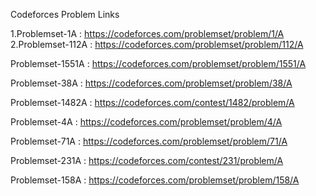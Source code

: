 Codeforces Problem Links

1.Problemset-1A : https://codeforces.com/problemset/problem/1/A
2.Problemset-112A : https://codeforces.com/problemset/problem/112/A

Problemset-1551A : https://codeforces.com/problemset/problem/1551/A

Problemset-38A : https://codeforces.com/problemset/problem/38/A

Problemset-1482A : https://codeforces.com/contest/1482/problem/A

Problemset-4A : https://codeforces.com/problemset/problem/4/A

Problemset-71A : https://codeforces.com/problemset/problem/71/A

Problemset-231A : https://codeforces.com/contest/231/problem/A

Problemset-158A : https://codeforces.com/problemset/problem/158/A
